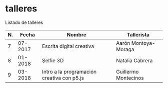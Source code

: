 # talleres

Listado de talleres

|N.|Fecha  |Nombre                                    |Tallerista          |
|--|-------|----------------------------------------- |--------------------|
|7 |07-2017|Escrita digital creativa                  |Aarón Montoya-Moraga|
|8 |01-2018|Selfie 3D                                 |Natalia Cabrera     |
|9 |03-2018|Intro a la programación creativa con p5.js|Guillermo Montecinos|
